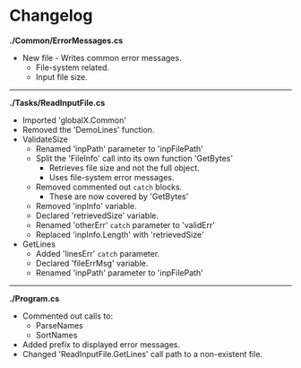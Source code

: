 # Changelog

**./Common/ErrorMessages.cs**
* New file - Writes common error messages.
	* File-system related.
	* Input file size.

---

**./Tasks/ReadInputFile.cs**
* Imported 'globalX.Common'
* Removed the 'DemoLines' function.
* ValidateSize
	* Renamed 'inpPath' parameter to 'inpFilePath'
	* Split the 'FileInfo' call into its own function 'GetBytes'
		* Retrieves file size and not the full object.
		* Uses file-system error messages.
	* Removed commented out `catch` blocks.
		* These are now covered by 'GetBytes'
	* Removed 'inpInfo' variable.
	* Declared 'retrievedSize' variable.
	* Renamed 'otherErr' `catch` parameter to 'validErr'
	* Replaced 'inpInfo.Length' with 'retrievedSize'
* GetLines
	* Added 'linesErr' `catch` parameter.
	* Declared 'fileErrMsg' variable.
	* Renamed 'inpPath' parameter to 'inpFilePath'

---

**./Program.cs**
* Commented out calls to:
	* ParseNames
	* SortNames
* Added prefix to displayed error messages.
* Changed 'ReadInputFile.GetLines' call path to a non-existent file.
